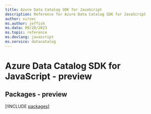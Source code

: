 ```yaml
---
title: Azure Data Catalog SDK for JavaScript
description: Reference for Azure Data Catalog SDK for JavaScript
author: xirzec
ms.author: jeffish
ms.data: 09/28/2023
ms.topic: reference
ms.devlang: javascript
ms.service: datacatalog
---
```

# Azure Data Catalog SDK for JavaScript - preview
## Packages - preview
[!INCLUDE [packages](data-catalog-index.md)]